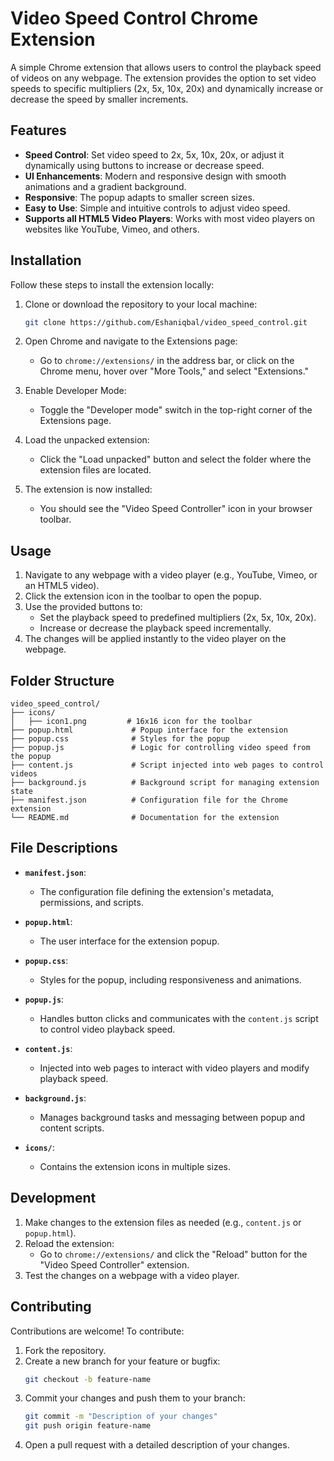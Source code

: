 # Video Speed Control Chrome Extension

A simple Chrome extension that allows users to control the playback speed of videos on any webpage. The extension provides the option to set video speeds to specific multipliers (2x, 5x, 10x, 20x) and dynamically increase or decrease the speed by smaller increments.

## Features

- **Speed Control**: Set video speed to 2x, 5x, 10x, 20x, or adjust it dynamically using buttons to increase or decrease speed.
- **UI Enhancements**: Modern and responsive design with smooth animations and a gradient background.
- **Responsive**: The popup adapts to smaller screen sizes.
- **Easy to Use**: Simple and intuitive controls to adjust video speed.
- **Supports all HTML5 Video Players**: Works with most video players on websites like YouTube, Vimeo, and others.

## Installation

Follow these steps to install the extension locally:

1. Clone or download the repository to your local machine:
   ```bash
   git clone https://github.com/Eshaniqbal/video_speed_control.git
   ```

2. Open Chrome and navigate to the Extensions page:
   - Go to `chrome://extensions/` in the address bar, or click on the Chrome menu, hover over "More Tools," and select "Extensions."

3. Enable Developer Mode:
   - Toggle the "Developer mode" switch in the top-right corner of the Extensions page.

4. Load the unpacked extension:
   - Click the "Load unpacked" button and select the folder where the extension files are located.

5. The extension is now installed:
   - You should see the "Video Speed Controller" icon in your browser toolbar.

## Usage

1. Navigate to any webpage with a video player (e.g., YouTube, Vimeo, or an HTML5 video).
2. Click the extension icon in the toolbar to open the popup.
3. Use the provided buttons to:
   - Set the playback speed to predefined multipliers (2x, 5x, 10x, 20x).
   - Increase or decrease the playback speed incrementally.
4. The changes will be applied instantly to the video player on the webpage.

## Folder Structure

```
video_speed_control/
├── icons/
│   ├── icon1.png         # 16x16 icon for the toolbar
├── popup.html             # Popup interface for the extension
├── popup.css              # Styles for the popup
├── popup.js               # Logic for controlling video speed from the popup
├── content.js             # Script injected into web pages to control videos
├── background.js          # Background script for managing extension state
├── manifest.json          # Configuration file for the Chrome extension
└── README.md              # Documentation for the extension
```

## File Descriptions

- **`manifest.json`**:
  - The configuration file defining the extension's metadata, permissions, and scripts.

- **`popup.html`**:
  - The user interface for the extension popup.

- **`popup.css`**:
  - Styles for the popup, including responsiveness and animations.

- **`popup.js`**:
  - Handles button clicks and communicates with the `content.js` script to control video playback speed.

- **`content.js`**:
  - Injected into web pages to interact with video players and modify playback speed.

- **`background.js`**:
  - Manages background tasks and messaging between popup and content scripts.

- **`icons/`**:
  - Contains the extension icons in multiple sizes.

## Development

1. Make changes to the extension files as needed (e.g., `content.js` or `popup.html`).
2. Reload the extension:
   - Go to `chrome://extensions/` and click the "Reload" button for the "Video Speed Controller" extension.
3. Test the changes on a webpage with a video player.

## Contributing

Contributions are welcome! To contribute:

1. Fork the repository.
2. Create a new branch for your feature or bugfix:
   ```bash
   git checkout -b feature-name
   ```
3. Commit your changes and push them to your branch:
   ```bash
   git commit -m "Description of your changes"
   git push origin feature-name
   ```
4. Open a pull request with a detailed description of your changes.


